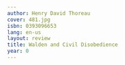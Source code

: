 ```yaml
---
author: Henry David Thoreau
cover: 481.jpg
isbn: 0393096653
lang: en-us
layout: review
title: Walden and Civil Disobedience
year: 0
---
```


